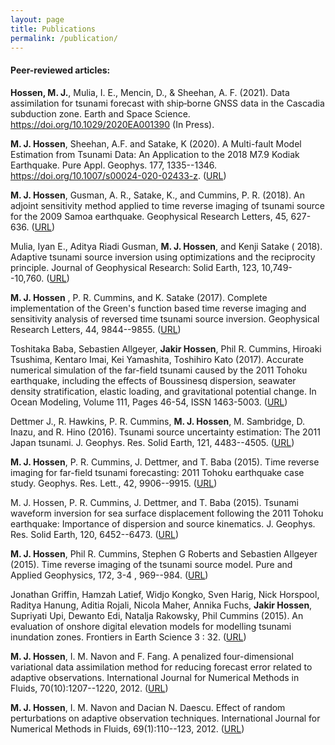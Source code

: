 ```yaml
---
layout: page
title: Publications
permalink: /publication/
---
```


<!-- <h4> Submitted articles:</h4> -->

<!--**M. J. Hossen**, Iyan E. Mulia, David Mencin and Anne F. Sheehan (2021). "Data assimilation with ship-borne GPS data in the Cascadia subduction zone" (Earth and Space Science, Accepted).-->


<h4> Peer-reviewed articles:</h4>

**Hossen, M. J.**, Mulia, I. E., Mencin, D., & Sheehan, A. F. (2021). Data assimilation for tsunami forecast with ship‐borne GNSS data in the Cascadia subduction zone. Earth and Space Science. https://doi.org/10.1029/2020EA001390 (In Press).

**M. J. Hossen**,  Sheehan, A.F. and Satake, K (2020). A Multi-fault Model Estimation from Tsunami Data: An Application to the 2018 M7.9 Kodiak Earthquake. Pure Appl. Geophys. 177, 1335--1346. https://doi.org/10.1007/s00024-020-02433-z. (<a class="pdf" href="https://link.springer.com/article/10.1007/s00024-020-02433-z" target="_blank">URL</a>)
    
**M. J. Hossen**, Gusman, A. R., Satake, K., and Cummins, P. R. (2018). An adjoint sensitivity method applied to time reverse imaging of tsunami source for the 2009 Samoa earthquake. Geophysical Research Letters, 45, 627-636. (<a class="pdf" href="https://doi.org/10.1002/2017GL076031" target="_blank">URL</a>) 
	
Mulia, Iyan E., Aditya Riadi Gusman, **M. J. Hossen**, and Kenji Satake ( 2018). Adaptive tsunami source inversion using optimizations and the reciprocity principle. Journal of Geophysical Research: Solid Earth, 123, 10,749--10,760. (<a class="pdf" href="https://doi.org/10.1029/2018JB016439" target="_blank">URL</a>) 

**M. J. Hossen** , P. R. Cummins, and K. Satake (2017). Complete implementation of the Green's function based time reverse imaging and sensitivity analysis of reversed time tsunami source inversion. Geophysical Research Letters, 44, 9844--9855. (<a class="pdf" href="https://doi.org/10.1002/2017GL074528" target="_blank">URL</a>) 

Toshitaka Baba, Sebastien Allgeyer, **Jakir Hossen**, Phil R. Cummins, Hiroaki Tsushima, Kentaro Imai, Kei Yamashita, Toshihiro Kato (2017). Accurate numerical simulation of the far-field tsunami caused by the 2011 Tohoku earthquake, including the effects of Boussinesq dispersion, seawater density stratification, elastic loading, and gravitational potential change. In Ocean Modeling, Volume 111, Pages 46-54, ISSN 1463-5003. (<a class="pdf" href="https://doi.org/10.1016/j.ocemod.2017.01.002" target="_blank">URL</a>) 
   
Dettmer J., R. Hawkins, P. R. Cummins, **M. J. Hossen**, M. Sambridge,  D. Inazu, and R. Hino (2016). Tsunami source uncertainty estimation: The 2011 Japan tsunami. J. Geophys. Res. Solid Earth, 121,  4483--4505. (<a class="pdf" href="https://doi.org/10.1002/2015JB012764" target="_blank">URL</a>)

**M. J. Hossen**, P. R. Cummins, J. Dettmer, and T. Baba (2015). Time reverse imaging for far-field tsunami forecasting: 2011 Tohoku earthquake case study. Geophys. Res. Lett., 42, 9906--9915. (<a class="pdf" href="https://doi.org/10.1002/2015GL065868" target="_blank">URL</a>) 
	
M. J. Hossen, P. R. Cummins, J. Dettmer, and T. Baba (2015). Tsunami waveform inversion for sea surface displacement following the 2011 Tohoku earthquake: Importance of dispersion and source kinematics. J. Geophys. Res. Solid Earth, 120, 6452--6473. (<a class="pdf" href="https://doi.org/10.1002/2015JB011942" target="_blank">URL</a>) 
	
**M. J. Hossen**, Phil R. Cummins, Stephen G Roberts and Sebastien Allgeyer (2015). Time reverse imaging of the tsunami source model. Pure and Applied Geophysics, 172, 3-4 , 969--984. (<a class="pdf" href="https://link.springer.com/article/10.1007/s00024-014-1014-5" target="_blank">URL</a>) 		

Jonathan Griffin, Hamzah Latief, Widjo Kongko, Sven Harig, Nick Horspool, Raditya Hanung, Aditia Rojali, Nicola Maher, Annika Fuchs, **Jakir Hossen**, Supriyati Upi, Dewanto Edi, Natalja Rakowsky, Phil Cummins (2015). An evaluation of onshore digital elevation models for modelling tsunami inundation zones. Frontiers in Earth Science 3 : 32. (<a class="pdf" href="https://doi.org/10.3389/feart.2015.00032" target="_blank">URL</a>) 
     
**M. J. Hossen**, I. M. Navon and F. Fang. A penalized four-dimensional variational data assimilation method for reducing forecast error related to adaptive observations. International Journal for Numerical Methods in Fluids, 70(10):1207--1220, 2012. (<a class="pdf" href="https://doi.org/10.1002/fld.2736" target="_blank">URL</a>)    

**M. J. Hossen**, I. M. Navon and Dacian N. Daescu. Effect of random perturbations on adaptive observation techniques. International Journal for Numerical Methods in Fluids, 69(1):110--123, 2012. (<a class="pdf" href="https://doi.org/10.1002/fld.2545" target="_blank">URL</a>)    




